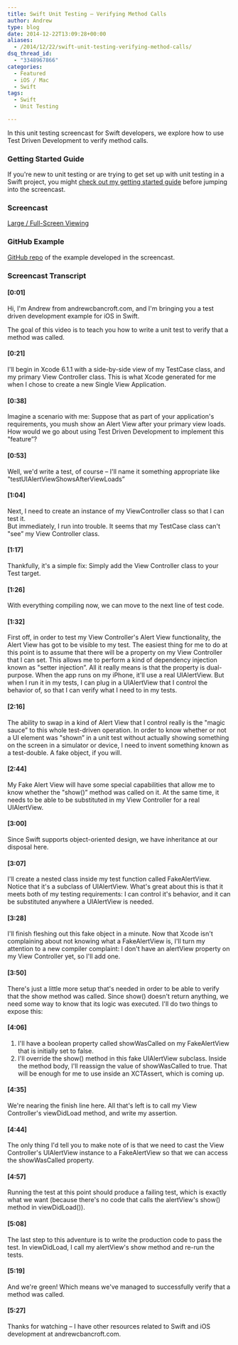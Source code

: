 ```yaml
---
title: Swift Unit Testing – Verifying Method Calls
author: Andrew
type: blog
date: 2014-12-22T13:09:28+00:00
aliases:
  - /2014/12/22/swift-unit-testing-verifying-method-calls/
dsq_thread_id:
  - "3348967866"
categories:
  - Featured
  - iOS / Mac
  - Swift
tags:
  - Swift
  - Unit Testing

---
```

In this unit testing screencast for Swift developers, we explore how to use Test Driven Development to verify method calls.

### Getting Started Guide

If you're new to unit testing or are trying to get set up with unit testing in a Swift project, you might [check out my getting started guide][1] before jumping into the screencast.

### Screencast



<span class="text-center"><a href="http://youtu.be/hC2Dni9SAWY" target="_blank">Large / Full-Screen Viewing</a></span>

### GitHub Example

[GitHub repo][2] of the example developed in the screencast.

### Screencast Transcript

#### [0:01]

Hi, I'm Andrew from andrewcbancroft.com, and I'm bringing you a test driven development example for iOS in Swift.

The goal of this video is to teach you how to write a unit test to verify that a method was called.

#### [0:21]

I'll begin in Xcode 6.1.1 with a side-by-side view of my TestCase class, and my primary View Controller class. This is what Xcode generated for me when I chose to create a new Single View Application.

#### [0:38]

Imagine a scenario with me: Suppose that as part of your application's requirements, you mush show an Alert View after your primary view loads. How would we go about using Test Driven Development to implement this "feature&#8221;?

#### [0:53]

Well, we'd write a test, of course – I'll name it something appropriate like "testUIAlertViewShowsAfterViewLoads&#8221;

#### [1:04]

Next, I need to create an instance of my ViewController class so that I can test it.  
But immediately, I run into trouble. It seems that my TestCase class can't "see&#8221; my View Controller class.

#### [1:17]

Thankfully, it's a simple fix: Simply add the View Controller class to your Test target.

#### [1:26]

With everything compiling now, we can move to the next line of test code.

#### [1:32]

First off, in order to test my View Controller's Alert View functionality, the Alert View has got to be visible to my test. The easiest thing for me to do at this point is to assume that there will be a property on my View Controller that I can set. This allows me to perform a kind of dependency injection known as "setter injection&#8221;. All it really means is that the property is dual-purpose. When the app runs on my iPhone, it'll use a real UIAlertView. But when I run it in my tests, I can plug in a UIAlertView that I control the behavior of, so that I can verify what I need to in my tests.

#### [2:16]

The ability to swap in a kind of Alert View that I control really is the "magic sauce&#8221; to this whole test-driven operation. In order to know whether or not a UI element was "shown&#8221; in a unit test without actually showing something on the screen in a simulator or device, I need to invent something known as a test-double. A fake object, if you will.

#### [2:44]

My Fake Alert View will have some special capabilities that allow me to know whether the "show()&#8221; method was called on it. At the same time, it needs to be able to be substituted in my View Controller for a real UIAlertView.

#### [3:00]

Since Swift supports object-oriented design, we have inheritance at our disposal here.

#### [3:07]

I'll create a nested class inside my test function called FakeAlertView. Notice that it's a subclass of UIAlertView. What's great about this is that it meets both of my testing requirements: I can control it's behavior, and it can be substituted anywhere a UIAlertView is needed.

#### [3:28]

I'll finish fleshing out this fake object in a minute. Now that Xcode isn't complaining about not knowing what a FakeAlertView is, I'll turn my attention to a new compiler complaint: I don't have an alertView property on my View Controller yet, so I'll add one.

#### [3:50]

There's just a little more setup that's needed in order to be able to verify that the show method was called. Since show() doesn't return anything, we need some way to know that its logic was executed. I'll do two things to expose this:

#### [4:06]

  1. I'll have a boolean property called showWasCalled on my FakeAlertView that is initially set to false.
  2. I'll override the show() method in this fake UIAlertView subclass. Inside the method body, I'll reassign the value of showWasCalled to true. That will be enough for me to use inside an XCTAssert, which is coming up.

#### [4:35]

We're nearing the finish line here. All that's left is to call my View Controller's viewDidLoad method, and write my assertion.

#### [4:44]

The only thing I'd tell you to make note of is that we need to cast the View Controller's UIAlertView instance to a FakeAlertView so that we can access the showWasCalled property.

#### [4:57]

Running the test at this point should produce a failing test, which is exactly what we want (because there's no code that calls the alertView's show() method in viewDidLoad()).

#### [5:08]

The last step to this adventure is to write the production code to pass the test. In viewDidLoad, I call my alertView's show method and re-run the tests.

#### [5:19]

And we're green! Which means we've managed to successfully verify that a method was called.

#### [5:27]

Thanks for watching – I have other resources related to Swift and iOS development at andrewcbancroft.com.

 [1]: http://www.andrewcbancroft.com/2014/12/29/getting-started-unit-testing-swift/
 [2]: https://github.com/andrewcbancroft/SwiftTDDVerifyMethodCalls
